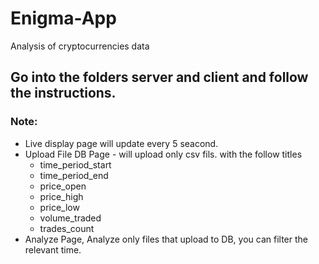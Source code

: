 # Enigma-App
Analysis of cryptocurrencies data



## Go into the folders server and client and follow the instructions.

### Note:
  - Live display page will update every 5 seacond.
  - Upload File DB Page - will upload only csv fils. with the follow titles  
      * time_period_start
      * time_period_end
      * price_open
      * price_high
      * price_low
      * volume_traded
      * trades_count
   - Analyze Page, Analyze only files that upload to DB, you can filter the relevant time.

